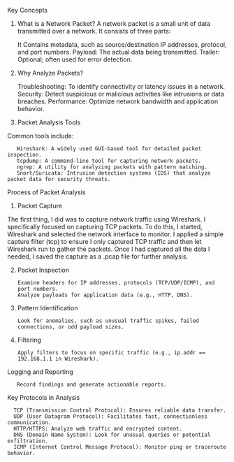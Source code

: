  Key Concepts
1. What is a Network Packet?
 A network packet is a small unit of data transmitted over a network.
 It consists of three parts:

   It Contains metadata, such as source/destination IP addresses, protocol, and port numbers.
   Payload: The actual data being transmitted.
   Trailer: Optional; often used for error detection.

 2. Why Analyze Packets?

    Troubleshooting: To identify connectivity or latency issues in a network.
    Security: Detect suspicious or malicious activities like intrusions or data breaches.
    Performance: Optimize network bandwidth and application behavior.


 4. Packet Analysis Tools

   Common tools include:

       Wireshark: A widely used GUI-based tool for detailed packet inspection.
       tcpdump: A command-line tool for capturing network packets.
       ngrep: A utility for analyzing packets with pattern matching.
       Snort/Suricata: Intrusion detection systems (IDS) that analyze packet data for security threats.

Process of Packet Analysis

1. Packet Capture

The first thing, I did was to capture network traffic using Wireshark. I specifically focused on capturing TCP packets. To do this, I started, Wireshark and selected the network interface to monitor. I applied a simple capture filter (tcp) to ensure I only captured TCP traffic and then let Wireshark run to gather the packets. Once I had captured all the data I needed, I saved the capture as a .pcap file for further analysis.

2. Packet Inspection

       Examine headers for IP addresses, protocols (TCP/UDP/ICMP), and port numbers.
       Analyze payloads for application data (e.g., HTTP, DNS).

5. Pattern Identification

       Look for anomalies, such as unusual traffic spikes, failed connections, or odd payload sizes.

6. Filtering

       Apply filters to focus on specific traffic (e.g., ip.addr == 192.168.1.1 in Wireshark).

Logging and Reporting

       Record findings and generate actionable reports.

Key Protocols in Analysis

      TCP (Transmission Control Protocol): Ensures reliable data transfer.
      UDP (User Datagram Protocol): Facilitates fast, connectionless communication.
      HTTP/HTTPS: Analyze web traffic and encrypted content.
      DNS (Domain Name System): Look for unusual queries or potential exfiltration.
      ICMP (Internet Control Message Protocol): Monitor ping or traceroute behavior.

